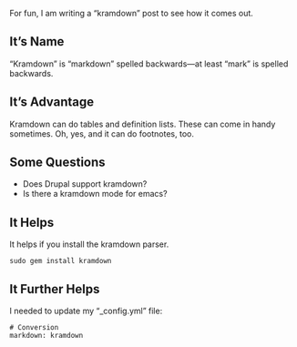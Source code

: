 For fun, I am writing a “kramdown” post to see how it comes out.

It’s Name
----

“Kramdown” is “markdown” spelled backwards—at least “mark” is spelled backwards.

## It’s Advantage

Kramdown can do tables and definition lists. These can come in handy sometimes. Oh, yes, and it can do footnotes, too.

## Some Questions

* Does Drupal support kramdown?
* Is there a kramdown mode for emacs?

## It Helps

It helps if you install the kramdown parser.

	sudo gem install kramdown

## It Further Helps

I needed to update my “_config.yml” file:

	# Conversion
	markdown: kramdown

